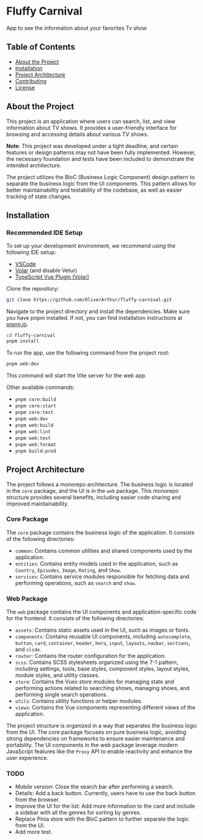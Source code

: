 # Fluffy Carnival

App to see the information about your favorites Tv show

## Table of Contents

- [About the Project](#about-the-project)
- [Installation](#installation)
- [Project Architecture](#project-architecture)
- [Contributing](#contributing)
- [License](#license)

## About the Project

This project is an application where users can search, list, and view information about TV shows. It provides a user-friendly interface for browsing and accessing details about various TV shows.

**Note**: This project was developed under a tight deadline, and certain features or design patterns may not have been fully implemented. However, the necessary foundation and tests have been included to demonstrate the intended architecture.

The project utilizes the BloC (Business Logic Component) design pattern to separate the business logic from the UI components. This pattern allows for better maintainability and testability of the codebase, as well as easier tracking of state changes.

## Installation

### Recommended IDE Setup

To set up your development environment, we recommend using the following IDE setup:

- [VSCode](https://code.visualstudio.com/)
- [Volar](https://marketplace.visualstudio.com/items?itemName=Vue.volar) (and disable Vetur)
- [TypeScript Vue Plugin (Volar)](https://marketplace.visualstudio.com/items?itemName=Vue.vscode-typescript-vue-plugin)

Clone the repository:

```sh
git clone https://github.com/OliverArthur/fluffy-carnival.git
```

Navigate to the project directory and install the dependencies. Make sure you have pnpm installed. If not, you can find installation instructions at [pnpm.io](https://pnpm.io/).

```sh
cd fluffy-carnival
pnpm install
```

To run the app, use the following command from the project root:

```sh
pnpm web:dev
```

This command will start the Vite server for the web app.

Other available commands:

- `pnpm core:build`
- `pnpm core:start`
- `pnpm core:test`
- `pnpm web:dev`
- `pnpm web:build`
- `pnpm web:lint`
- `pnpm web:test`
- `pnpm web:format`
- `pnpm build:prod`

## Project Architecture

The project follows a monorepo architecture. The business logic is located in the `core` package, and the UI is in the `web` package. This monorepo structure provides several benefits, including easier code sharing and improved maintainability.

### Core Package

The `core` package contains the business logic of the application. It consists of the following directories:

- `common`: Contains common utilities and shared components used by the application.
- `entities`: Contains entity models used in the application, such as `Country`, `Episodes`, `Image`, `Rating`, and `Show`.
- `services`: Contains service modules responsible for fetching data and performing operations, such as `search` and `show`.

### Web Package

The `web` package contains the UI components and application-specific code for the frontend. It consists of the following directories:

- `assets`: Contains static assets used in the UI, such as images or fonts.
- `components`: Contains reusable UI components, including `autocomplete`, `button`, `card`, `container`, `header`, `hero`, `input`, `layouts`, `navbar`, `sections`, and `slide`.
- `router`: Contains the router configuration for the application.
- `scss`: Contains SCSS stylesheets organized using the 7-1 pattern, including settings, tools, base styles, component styles, layout styles, module styles, and utility classes.
- `store`: Contains the Vuex store modules for managing state and performing actions related to searching shows, managing shows, and performing single search operations.
- `utils`: Contains utility functions or helper modules.
- `views`: Contains the Vue components representing different views of the application.

The project structure is organized in a way that separates the business logic from the UI. The core package focuses on pure business logic, avoiding strong dependencies on frameworks to ensure easier maintenance and portability. The UI components in the web package leverage modern JavaScript features like the `Proxy` API to enable reactivity and enhance the user experience.

### TODO

- Mobile version: Close the search bar after performing a search.
- Details: Add a back button. Currently, users have to use the back button from the browser.
- Improve the UI for the list: Add more information to the card and include a sidebar with all the genres for sorting by genres.
- Replace Pinia store with the BloC pattern to further separate the logic from the UI.
- Add more test.
